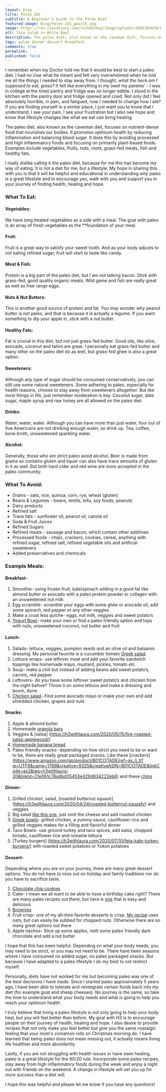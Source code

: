```yaml
---
layout: blog
title: Paleo 101
subtitle: A Beginner's Guide to the Paleo Diet
featured-image: Blog/Paleo_101_goajlk.jpg
image: https://res.cloudinary.com/rockmonkey/image/upload/v1602103678/Blog/Paleo_101_goajlk.jpg
alt: Taco Salad in White Bowl
description: The paleo diet, also known as the caveman diet, focuses on nutrient-dense food that nourishes our bodies. It promotes optimum health by reducing inflammation and balancing blood sugar.
tags: paleo dinner dessert Breakfast
comments: true
permalink:
published: false
---
```

I remember when my Doctor told me that it would be best to start a paleo diet. I had no clue what he meant and felt very overwhelmed when he told me all the things I needed to stay away from. I thought, *what the heck am I supposed to eat, grass?*
It felt like everything in my (well my parents’ - I was in college at the time) pantry and fridge was no longer edible. I stood in the kitchen with the pantry door and fridge opened and cried. Not only did I feel absolutely horrible, in pain, and fatigued, now I needed to change how I ate?
If you are finding yourself in a similar place, I just want you to know that I understand, I see your pain, I see your frustration but I also see hope and know that lifestyle changes like what we eat can bring healing.

The paleo diet, also known as the caveman diet, focuses on nutrient-dense food that nourishes our bodies. It promotes optimum health by reducing inflammation and balancing blood sugar. It does this by avoiding processed and high inflammatory foods and focusing on primarily plant-based foods. Examples include vegetables, fruits, nuts, roots, grass-fed meats, fish and healthy fats.

I really dislike calling it the paleo diet, because for me this has become my way of eating. It is not a diet for me, but a lifestyle. My hope in sharing this with you is that it will be helpful and educational in understanding why paleo is a great lifestyle and to encourage you, walk with you and support you in your journey of finding health, healing and hope.

### What To Eat:

#### Vegetables:
We have long treated vegetables as a side with a meal. The goal with paleo is an array of fresh vegetables as the **foundation of your meal.

#### Fruit:
Fruit is a great way to satisfy your sweet tooth. And as your body adjusts to not eating refined sugar, fruit will start to taste like candy.

#### Meat & Fish:
Protein is a big part of the paleo diet, but I am not talking bacon. Stick with grass-fed, good quality organic meats. Wild game and fish are really great as well as free range eggs.

#### Nuts & Nut Butters:
This is another good source of protein and fat. You may wonder why peanut butter is not paleo, and that is because it is actually a legume. If you want something to dip your apple in, stick with a nut butter.

#### Healthy Fats:
Fat is crucial in this diet, but not just grass-fed butter. Good oils, like olive, avocado, coconut and tahini are great. I personally eat grass-fed butter and many other on the paleo diet do as well, but grass-fed ghee is also a great option.

#### Sweeteners:
Although any type of sugar should be consumed conservatively, you can still use some natural sweeteners. Some adhering to paleo, especially for health reasons, choose to stay away from sweeteners altogether. But like most things in life, just remember moderation is key. Coconut sugar, date sugar, maple syrup and raw honey are all allowed on the paleo diet.

#### Drinks:
Water, water, water. Although you can have more than just water, four out of five Americans are not drinking enough water, so drink up. Tea, coffee, bone broth, unsweetened sparkling water.

#### Alcohol:
Generally, those who are strict paleo avoid alcohol. Beer is made from grains so contains gluten and liquor can also have trace amounts of gluten in it as well. But both hard cider and red wine are more accepted in the paleo community.

### What To Avoid:

* Grains - oats, rice, quinoa, corn, rye, wheat (gluten)
* Beans & Legumes - beans, lentils, tofu, soy foods, peanuts
* Dairy products
* Refined salt
* Trans fats - sunflower oil, peanut oil, canola oil
* Soda & Fruit Juices
* Refined Sugars
* Refined meats - sausage and bacon, which contain other additives
* Processed foods - chips, crackers, cookies, cereal, anything with refined sugar, refined salt, refined vegetable oils and artificial sweeteners
* Added preservatives and chemicals

### Example Meals:

#### Breakfast-
1. Smoothie- using frozen fruit, kale/spinach adding in a good fat like almond butter or avocado with a paleo protein powder or collagen with an unsweetened nut milk
2. Egg scramble- scramble your eggs with some ghee or avocado oil, add some spinach, red pepper or any other veggies
3. Make a crust less quiche- eggs, nut milk, veggies and sweet potato’s
4. [Yogurt Bowl](https://h3withlaura.com/2020/02/24/yogurt-bowls/)- make your own or find a paleo friendly option and tops with nuts, unsweetened coconut, nut butter and fruit

#### Lunch-
1. Salads- lettuce, veggies, pumpkin seeds and an olive oil and balsamic dressing. My personal favorite is a cucumber tomato [Greek salad](https://h3withlaura.com/2020/04/17/greek-salad/).
2. Lettuce wraps- use leftover meat and add your favorite sandwich toppings like homemade mayo, mustard, pickles, tomato etc
3. Soup- make a chili but instead of adding beans add sweet potato’s, carrots, red pepper
4. Leftovers- do you have some leftover sweet potato’s and chicken from the night before? Throw it on some lettuce and make a dressing and boom, done.
5. [Chicken salad](https://h3withlaura.com/2020/06/23/chicken-salad/)- Find some avocado mayo or make your own and add shredded chicken, grapes and nuts


#### Snacks:
1. Apple & almond butter
2. Homemade [granola bars](https://h3withlaura.com/2020/03/27/granola-bars/)
3. Veggies & [salsa] (https://h3withlaura.com/2020/05/15/fire-roasted-salsa-applewood/)
4. [Homemade banana bread](https://h3withlaura.com/2020/04/10/banana-bread/)
5. Paleo friendly snacks- depending on how strict you need to be or want to be, there are really great packaged snacks. Like these [crackers] (https://www.amazon.com/gp/product/B01CI3TADE/ref=as_li_tl?ie=UTF8&camp=1789&creative=9325&creativeASIN=B01CI3TADE&linkCode=as2&tag=h3withlaura-20&linkId=21e061c78a4bd35453e429d834222eb6) and these [chips](https://www.amazon.com/gp/product/B07NP4SLP6/ref=as_li_tl?ie=UTF8&camp=1789&creative=9325&creativeASIN=B07NP4SLP6&linkCode=as2&tag=h3withlaura-20&linkId=f3aa4e75b624553026d95fdcd53fe4c8)


#### Dinner-
1. Grilled chicken, salad, [roasted butternut squash] (https://h3withlaura.com/2020/04/24/roasted-butternut-squash/) and veggies
2. Big salad [like this one](https://h3withlaura.com/2020/03/06/burger-up-salad/), just omit the cheese and add roasted chicken
3. [Greek bowls](https://h3withlaura.com/2020/04/03/greek-tzatziki/)- grilled chicken, a yummy sauce, cauliflower rice and grilled veggies makes for a filling and flavorful dinner
4. Taco Bowls- use ground turkey and taco spices, add salsa, chopped tomato, cauliflower rice and romaine lettuce
5. [Turkey burgers] (https://h3withlaura.com/2020/07/10/feta-kale-turkey-burgers/) with roasted sweet potatoes or Yukon potatoes

#### Dessert-
Depending where you are on your journey, there are many great dessert options. You do not have to miss out on holiday and family traditions nor do you have to sacrifice taste.
1. [Chocolate chip cookies](https://h3withlaura.com/2020/02/28/paleo-chocolate-chip-cookies/)
2. Cake- I mean we all want to be able to have a birthday cake right? There are many paleo recipes out there, but here is [one](https://h3withlaura.com/2020/06/26/funfetti-cake/) that is easy and delicious
3. [Brownies](https://h3withlaura.com/2020/07/03/fudgy-brownies/)
4. Fruit crisp- one of my all-time favorite desserts is crisp. [My recipe](https://h3withlaura.com/2020/05/08/strawberry-pecan-crisp/) uses oats, but can easily be subbed for chopped nuts. Otherwise there are so many great options out there
5. Apple nachos- Slice up some apples, melt some paleo friendly dark chocolate and add a nut butter

I hope that this has been helpful. Depending on what your body needs, you may need to be strict, or you may not need to be. There have been seasons where I have consumed no added sugar, no paleo packaged snacks.  But because I have adapted to a paleo lifestyle I do my best to not restrict myself.

Personally, diets have not worked for me but becoming paleo was one of the best decisions I have made. Since I started paleo approximately 5 years ago, I have been able to tolerate and reintegrate certain foods back into my diet (for example goat and sheep cheeses). No journey is the same, so take the time to understand what your body needs and what is going to help you reach your optimum health.

I truly believe that living a paleo lifestyle is not only going to help your body heal, but you will feel better than before. My goal with H3 is to encourage people on their journey of health, healing and hope. I also desire to provide recipes that not only make you feel better but give you the same nostalgic feeling that your mom's cinnamon rolls on Christmas morning do. I have learned that being paleo does not mean missing out, it actually means living life healthier and more abundantly.

Lastly, if you are not struggling with health issues or have seen healing, paleo is a great lifestyle for the 80/20 rule. Incorporate some paleo recipes, stay away from high inflammatory foods during the week and enjoy a night out with friends on the weekend. A change in lifestyle will set you up for more success than a diet will.

I hope this was helpful and please let me know if you have any questions!
